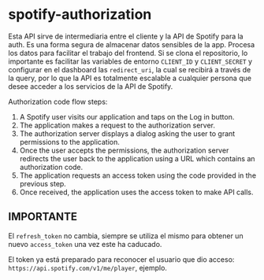# spotify-authorization

Esta API sirve de intermediaria entre el cliente y la API de Spotify para la auth. Es una forma segura de almacenar datos sensibles de la app. Procesa los datos para facilitar el trabajo del frontend. Si se clona el repositorio, lo importante es facilitar las variables de entorno `CLIENT_ID` y `CLIENT_SECRET` y configurar en el dashboard las `redirect_uri`, la cual se recibirá a través de la query, por lo que la API es totalmente escalable a cualquier persona que desee acceder a los servicios de la API de Spotify.

Authorization code flow steps:

1. A Spotify user visits our application and taps on the Log in button.
2. The application makes a request to the authorization server.
3. The authorization server displays a dialog asking the user to grant permissions to the application.
4. Once the user accepts the permissions, the authorization server redirects the user back to the application using a URL which contains an authorization code.
5. The application requests an access token using the code provided in the previous step.
6. Once received, the application uses the access token to make API calls.

## IMPORTANTE

El `refresh_token` no cambia, siempre se utiliza el mismo para obtener un nuevo `access_token` una vez este ha caducado.

El token ya está preparado para reconocer el usuario que dio acceso: `https://api.spotify.com/v1/me/player`, ejemplo.